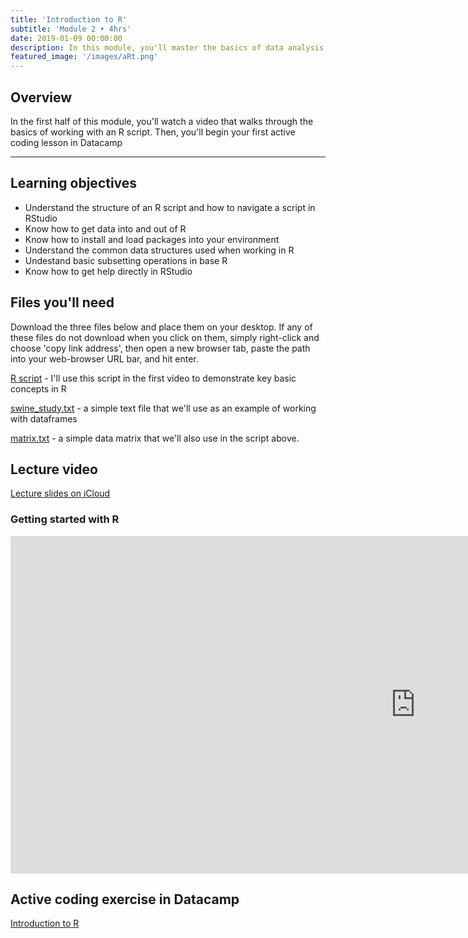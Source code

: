 ```yaml
---
title: 'Introduction to R'
subtitle: 'Module 2 • 4hrs'
date: 2019-01-09 00:00:00
description: In this module, you'll master the basics of data analysis in R, including working with vectors, lists, and data frames.  You'll also practice using R by working with real datasets.
featured_image: '/images/aRt.png'
---
```


## Overview

In the first half of this module, you'll watch a video that walks through the basics of working with an R script.  Then, you'll begin your first active coding lesson in Datacamp

---

## Learning objectives

* Understand the structure of an R script and how to navigate a script in RStudio
* Know how to get data into and out of R
* Know how to install and load packages into your environment
* Understand the common data structures used when working in R
* Undestand basic subsetting operations in base R
* Know how to get help directly in RStudio

## Files you'll need

Download the three files below and place them on your desktop.  If any of these files do not download when you click on them, simply right-click and choose 'copy link address', then open a new browser tab, paste the path into your web-browser URL bar, and hit enter.

[R script](https://drive.google.com/file/d/1ZWf_k9BPMRBVO6RGk00wdR4fNCW6O2CH/view?usp=sharing) - I'll use this script in the first video to demonstrate key basic concepts in R

[swine_study.txt](https://drive.google.com/file/d/1ZZjAObjSWVl6tNg0qu-pCEagsTAm6K2i/view?usp=sharing) - a simple text file that we'll use as an example of working with dataframes

[matrix.txt](https://drive.google.com/file/d/1ZV1rPgMVlNf1GULB-iQ_VRPbErPZ6_T9/view?usp=sharing) - a simple data matrix that we'll also use in the script above.


## Lecture video

[Lecture slides on iCloud](https://www.icloud.com/keynote/084BDHizLJHY4-G04OmHUiXfw#module_02_Rbasics)

### Getting started with R

<iframe src="https://player.vimeo.com/video/848120605" width="1296" height="540" frameborder="0" allow="autoplay; fullscreen" allowfullscreen></iframe>


## Active coding exercise in Datacamp

[Introduction to R](https://www.datacamp.com/courses/free-introduction-to-r)

